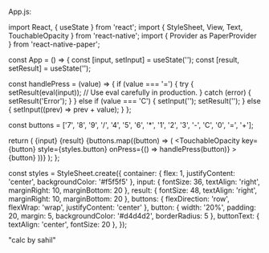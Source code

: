 App.js:

import React, { useState } from 'react';
import { StyleSheet, View, Text, TouchableOpacity } from 'react-native';
import { Provider as PaperProvider } from 'react-native-paper';

const App = () => {
  const [input, setInput] = useState('');
  const [result, setResult] = useState('');

  const handlePress = (value) => {
    if (value === '=') {
      try {
        setResult(eval(input)); // Use eval carefully in production.
      } catch (error) {
        setResult('Error');
      }
    } else if (value === 'C') {
      setInput('');
      setResult('');
    } else {
      setInput((prev) => prev + value);
    }
  };

  const buttons = ['7', '8', '9', '/', '4', '5', '6', '*', '1', '2', '3', '-', 'C', '0', '=', '+'];

  return (
    <PaperProvider>
      <View style={styles.container}>
        <Text style={styles.input}>{input}</Text>
        <Text style={styles.result}>{result}</Text>
        <View style={styles.buttons}>
          {buttons.map((button) => (
            <TouchableOpacity
              key={button}
              style={styles.button}
              onPress={() => handlePress(button)}
            >
              <Text style={styles.buttonText}>{button}</Text>
            </TouchableOpacity>
          ))}
        </View>
      </View>
    </PaperProvider>
  );
};

const styles = StyleSheet.create({
  container: { flex: 1, justifyContent: 'center', backgroundColor: '#f5f5f5' },
  input: { fontSize: 36, textAlign: 'right', marginRight: 10, marginBottom: 20 },
  result: { fontSize: 48, textAlign: 'right', marginRight: 10, marginBottom: 20 },
  buttons: { flexDirection: 'row', flexWrap: 'wrap', justifyContent: 'center' },
  button: { width: '20%', padding: 20, margin: 5, backgroundColor: '#d4d4d2', borderRadius: 5 },
  buttonText: { textAlign: 'center', fontSize: 20 },
});

"calc by sahil"
